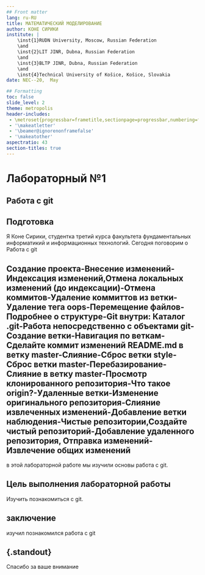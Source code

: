 ```yaml
---
## Front matter
lang: ru-RU
title: МАТЕМАТИЧЕСКИЙ МОДЕЛИРОВАНИЕ
author: КОНЕ СИРИКИ
institute: |
	\inst{1}RUDN University, Moscow, Russian Federation
	\and
	\inst{2}LIT JINR, Dubna, Russian Federation
	\and
	\inst{3}BLTP JINR, Dubna, Russian Federation
	\and
	\inst{4}Technical University of Košice, Košice, Slovakia
date: NEC--20,  May 

## Formatting
toc: false
slide_level: 2
theme: metropolis
header-includes: 
 - \metroset{progressbar=frametitle,sectionpage=progressbar,numbering=fraction}
 - '\makeatletter'
 - '\beamer@ignorenonframefalse'
 - '\makeatother'
aspectratio: 43
section-titles: true
---
```



# Лабораторный №1

## Работа с git

## Подготовка


Я Коне Сирики, студентка третий курса факультета фундаментальных информатикий и информационных технологий. Сегодня поговорим о Работа с git

##  Создание проекта-Внесение изменений-Индексация изменений,Отмена локальных изменений (до индексации)-Отмена коммитов-Удаление коммиттов из ветки-Удаление тега oops-Перемещение файлов-Подробнее о структуре-Git внутри: Каталог .git-Работа непосредственно с объектами git-Создание ветки-Навигация по веткам-Сделайте коммит изменений README.md в ветку master-Слияние-Сброс ветки style-Сброс ветки master-Перебазирование-Слияние в ветку master-Просмотр клонированного репозитория-Что такое origin?-Удаленные ветки-Изменение оригинального репозитория-Слияние извлеченных изменений-Добавление ветки наблюдения-Чистые репозитории,Создайте чистый репозиторий-Добавление удаленного репозитория, Отправка изменений-Извлечение общих изменений




в этой лабораторной работе мы изучили основы работа с git.
## Цель выполнения лабораторной работы

Изучить познакомиться с git.
## заключение
 
изучил познакомился работа с git

## {.standout}

Спасибо за ваше внимание
